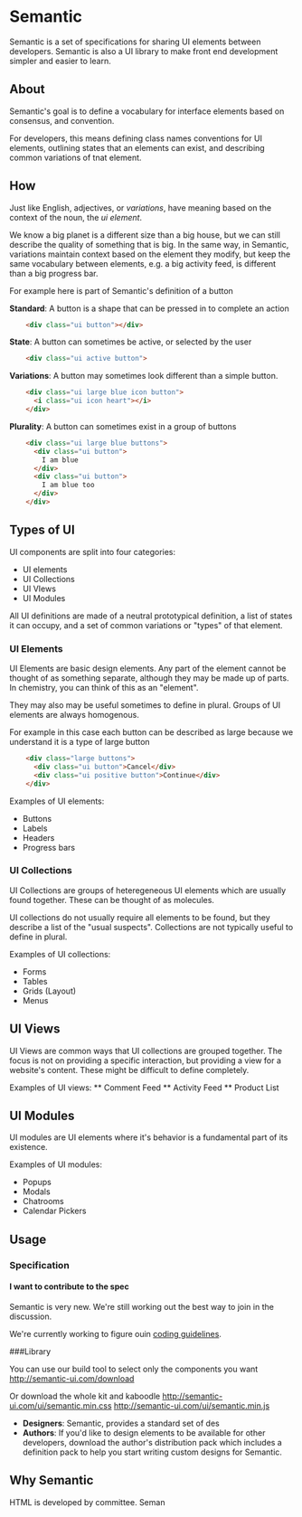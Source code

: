 # Semantic

Semantic is a set of specifications for sharing UI elements between developers. Semantic is also a UI library to make front end development simpler and easier to learn.

## About
Semantic's goal is to define a vocabulary for interface elements based on consensus, and convention.

For developers, this means defining class names conventions for UI elements, outlining states that an elements can exist, and describing common variations of tnat element. 

## How
Just like English, adjectives, or *variations*, have meaning based on the context of the noun, the *ui element*. 

We know a big planet is a different size than a big house, but we can still describe the quality of something that is big. In the same way, in Semantic, variations maintain context based on the element they modify, but keep the same vocabulary between elements, e.g. a big activity feed, is different than a big progress bar.


For example here is part of Semantic's definition of a button

**Standard**: A button is a shape that can be pressed in to complete an action
```html
    <div class="ui button"></div>
```
**State**: A button can sometimes be active, or selected by the user

``` html
    <div class="ui active button">
```

**Variations**: A button may sometimes look different than a simple button. 
``` html
    <div class="ui large blue icon button">
      <i class="ui icon heart"></i>
    </div>
```

**Plurality**: A button can sometimes exist in a group of buttons
``` html
    <div class="ui large blue buttons">
      <div class="ui button">
        I am blue
      </div>
      <div class="ui button">
        I am blue too
      </div>
    </div>
```

## Types of UI

UI components are split into four categories: 
* UI elements
* UI Collections
* UI VIews
* UI Modules

All UI definitions are made of a neutral prototypical definition, a list of states it can occupy, and a set of common variations or "types" of that element. 

### UI Elements
UI Elements are basic design elements. Any part of the element cannot be thought of as something separate, although they may be made up of parts. In chemistry, you can think of this as an "element".

They may also may be useful sometimes to define in plural. Groups of UI elements are always homogenous.

For example in this case each button can be described as large because we understand it is a type of large button
``` html
    <div class="large buttons">
      <div class="ui button">Cancel</div>
      <div class="ui positive button">Continue</div>
    </div>
```

Examples of UI elements:
* Buttons
* Labels
* Headers
* Progress bars


### UI Collections
UI Collections are groups of heteregeneous UI elements which are usually found together. These can be thought of as molecules.

UI collections do not usually require all elements to be found, but they describe a list of the "usual suspects". Collections are not typically useful to define in plural.

Examples of UI collections: 
* Forms
* Tables
* Grids (Layout)
* Menus
 
## UI Views
UI Views are common ways that UI collections are grouped together. The focus is not on providing a specific interaction, but providing a view for a website's content. These might be difficult to define completely.

Examples of UI views:
** Comment Feed
** Activity Feed
** Product List


## UI Modules

UI modules are UI elements where it's behavior is a fundamental part of its existence. 

Examples of UI modules:
* Popups
* Modals
* Chatrooms
* Calendar Pickers

## Usage

### Specification

#### I want to contribute to the spec

Semantic is very new. We're still working out the best way to join in the discussion.

We're currently working to figure ouin [coding guidelines](http://semantic-ui.com/guidelines).


###Library

You can use our build tool to select only the components you want
  http://semantic-ui.com/download

Or download the whole kit and kaboodle
  http://semantic-ui.com/ui/semantic.min.css
  http://semantic-ui.com/ui/semantic.min.js
  


  
  

* **Designers**: Semantic, provides a standard set of des
* **Authors**: If you'd like to design elements to be available for other developers, download the author's distribution pack which includes a definition pack to help you start writing custom designs for Semantic.

Why Semantic
-------------

HTML is developed by committee. Seman

